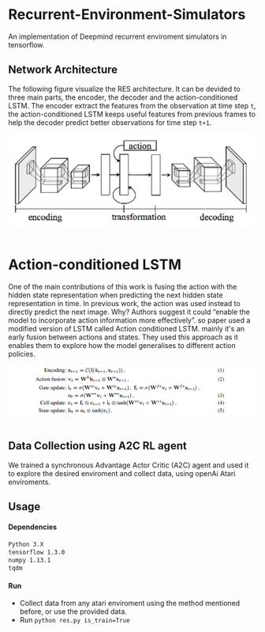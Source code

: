 # Recurrent-Environment-Simulators
An implementation of Deepmind recurrent enviroment simulators in tensorflow. 






## Network Architecture 
The following figure visualize the RES architecture. It can be devided to three main parts, the encoder, the decoder and the action-conditioned LSTM. The encoder extract the features from the observation at time step ```t```, the action-conditioned LSTM keeps useful features from previous frames to help the decoder predict better observations for time step ```t+1```.

<div align="center">
<img src="imgs/3.png"><br><br>
</div>


# Action-conditioned LSTM
One of the main contributions of this work is fusing the action with the hidden state representation when predicting the next hidden state representation in time. In previous work, the action was used instead to directly predict the next image. Why? Authors suggest it could “enable the model to incorporate action information more effectively”.
so paper used a modified version of LSTM called Action conditioned LSTM.
mainly it's an early fusion between actions and states. They used this approach as it enables them to explore how the model generalises to different action policies.


<div align="center"> 
<img hight="500" width="500" src="imgs/1.png"><br><br>
</div>

## Data Collection using A2C RL agent
We trained a synchronous Advantage Actor Critic (A2C) agent and used it to explore the desired enviroment and collect data, using openAi Atari enviroments.


## Usage
  #### Dependencies
```
Python 3.X
tensorflow 1.3.0
numpy 1.13.1
tqdm
```

#### Run

- Collect data from any atari enviroment using the method mentioned before, or use the provided data.
- Run ```python res.py is_train=True```


